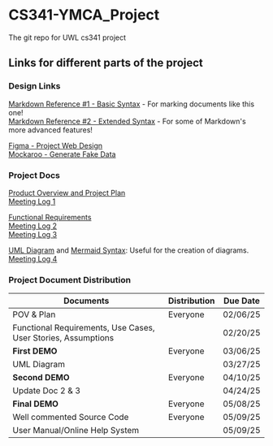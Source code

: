 # CS341-YMCA_Project
The git repo for UWL cs341 project

## Links for different parts of the project

### Design Links
[Markdown Reference #1 - Basic Syntax](https://www.markdownguide.org/basic-syntax/) - For marking documents like this one!  
[Markdown Reference #2 - Extended Syntax](https://www.markdownguide.org/extended-syntax/) - For some of Markdown's more advanced features!  

[Figma - Project Web Design](https://www.figma.com/files/team/1466824296963614648/all-projects?fuid=1466822239582176497)  
[Mockaroo - Generate Fake Data](https://www.mockaroo.com/projects/55159)  

### Project Docs
[Product Overview and Project Plan](https://uwlax-my.sharepoint.com/:w:/r/personal/stanfield1498_uwlax_edu/Documents/POV%26Plan.docx?d=w2e76d42b9c91488d9884cbe7078889ff&csf=1&web=1&e=YAR7Be)  
[Meeting Log 1](https://uwlax-my.sharepoint.com/:w:/r/personal/schultz_dylan_uwlax_edu1/Documents/MeetingLog1.docx?d=w7f6ea1dc432c479b86d0d647d3a84e84&csf=1&web=1&e=jL8WVj)  

[Functional Requirements]()  
[Meeting Log 2]()  
[Meeting Log 3]()

[UML Diagram](https://github.com/xXAlexRXx/cs341-YMCA_Project/blob/a0131fa27834f006573acf5ae26d38c2329dcb97/UMLDIAGRAM.md) and [Mermaid Syntax](https://mermaid.js.org/ecosystem/tutorials.html): Useful for the creation of diagrams.
[Meeting Log 4]()  
 
### Project Document Distribution
| Documents | Distribution | Due Date |
|-----------|--------------|----------|
|POV & Plan |   Everyone   | 02/06/25 |
|Functional Requirements, Use Cases, User Stories, Assumptions| | 02/20/25 |
|**First DEMO**| Everyone  | 03/06/25 |
|UML Diagram|              | 03/27/25 |
|**Second DEMO**| Everyone | 04/10/25 |
|Update Doc 2 & 3|         | 04/24/25 |
|**Final DEMO**| Everyone  | 05/08/25 |
|Well commented Source Code| Everyone | 05/09/25 |
|User Manual/Online Help System| | 05/09/25 |
